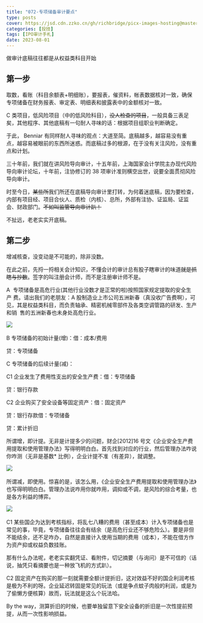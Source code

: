 ```yaml
---
title: "072-专项储备审计要点"
type: posts
cover: https://jsd.cdn.zzko.cn/gh/richbridge/picx-images-hosting@master/thumbnail/audit.avif
categories: [投技]
tags: [IPO审计手札]
date: 2023-08-01
---
```

做审计底稿往往都是从权益类科目开始

## 第一步
取数，看账（科目余额表+明细账），要报表，催资料，帐表数据核对一致，确保专项储备在财务报表、审定表、明细表和披露表中的金额核对一致。

C 类项目，低风险项目（中的低风险科目），~~没人检查的项目~~，一般具备三表足矣，其他程序、其他底稿有一句耐人寻味的话：根据项目组职业判断确定。

于此， Benniar 有同样耐人寻味的观点：大道至简。底稿越多，越容易没有重点，越容易被眼前的东西所迷惑。而底稿过多的根源，在于没有关注风险，没有重点和计划。

三十年前，我们就在讲风险导向审计，十五年前，上海国家会计学院主办现代风险导向审计论坛，十年前，注协修订的 38 项审计准则横空出世，说要全面贯彻风险导向审计。

时至今日，~~某些所~~我们所还在底稿导向审计里打转，为何着迷底稿，因为要检查， 内部有项目经、项目合伙人、质检（内核）、总所，外部有注协、证监局、证监会、财政部门。~~不如叫监管导向审计趴！~~

不扯远，老老实实开底稿。

## 第二步
增减核查，没变动是不可能的，除非没数。

在此之前，先捋一捋相关会计知识，不懂会计的审计总有股子瞎审计的味道~~就是抓瞎与抄数~~。签字的叫注册会计师，而不是注册审计师不是。

A  专项储备是高危行业(其他行业没数才是正常的啦)按照国家规定提取的安全生产 费。请出我们的老朋友：A 股制造业上市公司五洲新春（真没收广告费啊），可见，其是权益类科目，而负责轴承、精密机械零部件及各类空调管路的研发、生产和销  售的五洲新春也未身处高危行业。

![](https://img.richfan.site/ibank/IPO审计札记/072-专项储备审计要点_1.webp) 

B 专项储备的初始计量(增)：借：成本/费用

贷：专项储备

C 专项储备的后续计量(减)：

C1 企业发生了费用性支出的安全生产费：借：专项储备

贷：银行存款

C2 企业购买了安全设备等固定资产：借：固定资产

贷：银行存款借：专项储备

贷：累计折旧

所谓增，即计提。无非是计提多少的问题，财企[2012]16 号文《企业安全生产费用提取和使用管理办法》写得明明白白。首先找到对应的行业，然后管理办法咋说你咋测（无非是基数* 比例），企业计提不准（有差异），就调整。

![](https://img.richfan.site/ibank/IPO审计札记/072-专项储备审计要点_2.webp) 

所谓减，即使用。惊喜的是，该怎么用，《企业安全生产费用提取和使用管理办法》也写得明明白白。管理办法说咋用你就咋用，调抑或不调，是风险的综合考量，也是各方利益的博弈。

![](https://img.richfan.site/ibank/IPO审计札记/072-专项储备审计要点_3.webp) 

C1 某些国企为达到考核指标，将乱七八糟的费用（甚至成本）计入专项储备也是常见的事，毕竟，专项储备往往会有结余（是高危行业还不够危险么）。要是非但不能结余，还不足咋办，自然是直接计入使用当期的费用（成本），不能在借方作为资产抑或权益负数挂账。

那有什么办法呢，老老实实翻凭证、看附件，切记摘要（与询问）是不可信的（话说，抽凭只看摘要也是一种放飞机的方式趴）。

C2 固定资产在购买的那一刻就需要全额计提折旧，这对效益不好的国企利润考核是极为不利的呀。企业延迟转固是常见的玩法（或是争点蚊子肉般的利润，或是为了偷懒方便核算）故而，玩法就是这么个玩法哈。

By the way，测算折旧的时候，也要单独留意下安全设备的折旧是一次性提前预提，从而一次性影响损益。
